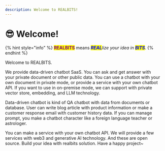 ```yaml
---
description: Welcome to REALBITS!
---
```


# 😎 Welcome!

{% hint style="info" %}
<mark style="color:purple;">**REALBITS**</mark> means _<mark style="color:blue;">**REAL**</mark>lize your idea in <mark style="color:blue;">**BITS**</mark>_.
{% endhint %}

Welcome to REALBITS.

We provide  data-driven chatbot SaaS. You can ask and get answer with your private document or other public data. You can use a chatbot with your own document in private mode, or provide a service with your own chatbot API. If you want to use in on-premise mode, we can support with private vector store, embedding, and LLM technology.

Data-driven chatbot is kind of QA chatbot with data from documents or database. User can write blog article with product information or make a customer response email with customer history data. If you can manage prompt, you make a chatbot character like a foreign language teacher or astrologer.

You can make a service with your own chatbot API. We will provide a few services with web3 and generative AI technology. And these are open source. Build your idea with realbits solution. Have a happy project\~
